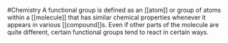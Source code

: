 #Chemistry 
A functional group is defined as an [[atom]] or group of atoms within a [[molecule]] that has similar chemical properties whenever it appears in various [[compound]]s. Even if other parts of the molecule are quite different, certain functional groups tend to react in certain ways.